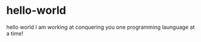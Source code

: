 hello-world
===========

hello world I am working at conquering you one programming launguage at a time!
